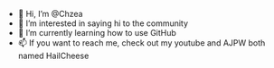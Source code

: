 - 👋 Hi, I’m @Chzea
- 👀 I’m interested in saying hi to the community
- 🌱 I’m currently learning how to use GitHub
- 📫 If you want to reach me, check out my youtube and AJPW both named HailCheese
